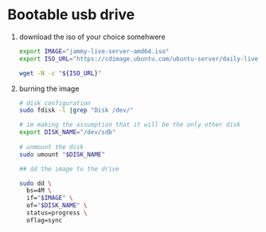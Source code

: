 # Bootable usb drive

1. download the iso of your choice somehwere

    ```bash
    export IMAGE="jammy-live-server-amd64.iso"
    export ISO_URL="https://cdimage.ubuntu.com/ubuntu-server/daily-live/current/$IMAGE"

    wget -N -c "${ISO_URL}"
    ```

2. burning the image

    ```bash
    # disk configuration
    sudo fdisk -l |grep "Disk /dev/"

    # im making the assumption that it will be the only other disk
    export DISK_NAME="/dev/sdb"
  
    # unmount the disk
    sudo umount "$DISK_NAME"

    ## dd the image to the drive

    sudo dd \
      bs=4M \
      if="$IMAGE" \
      of="$DISK_NAME" \
      status=progress \
      oflag=sync

    ```
